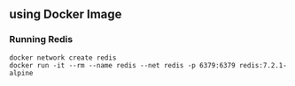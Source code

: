 ## using Docker Image 

### Running Redis 

```
docker network create redis
docker run -it --rm --name redis --net redis -p 6379:6379 redis:7.2.1-alpine
```